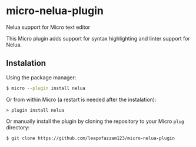 # micro-nelua-plugin
Nelua support for Micro text editor

This Micro plugin adds support for syntax highlighting and linter support for Nelua.

## Instalation
Using the package manager:
```bash
$ micro --plugin install nelua
```
Or from within Micro (a restart is needed after the instalation):
```
> plugin install nelua
```
Or manually install the plugin by cloning the repository to your Micro `plug` directory:
```bash
$ git clone https://github.com/leapofazzam123/micro-nelua-plugin
```
